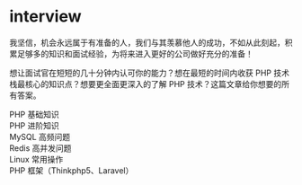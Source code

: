 # interview
我坚信，机会永远属于有准备的人，我们与其羡慕他人的成功，不如从此刻起，积累足够多的知识和面试经验，为将来进入更好的公司做好充分的准备！

想让面试官在短短的几十分钟内认可你的能力？想在最短的时间内收获 PHP 技术栈最核心的知识点？想要更全面更深入的了解 PHP 技术？这篇文章给你想要的所有答案。

PHP 基础知识  
PHP 进阶知识  
MySQL 高频问题  
Redis 高并发问题  
Linux 常用操作  
PHP 框架（Thinkphp5、Laravel）   
